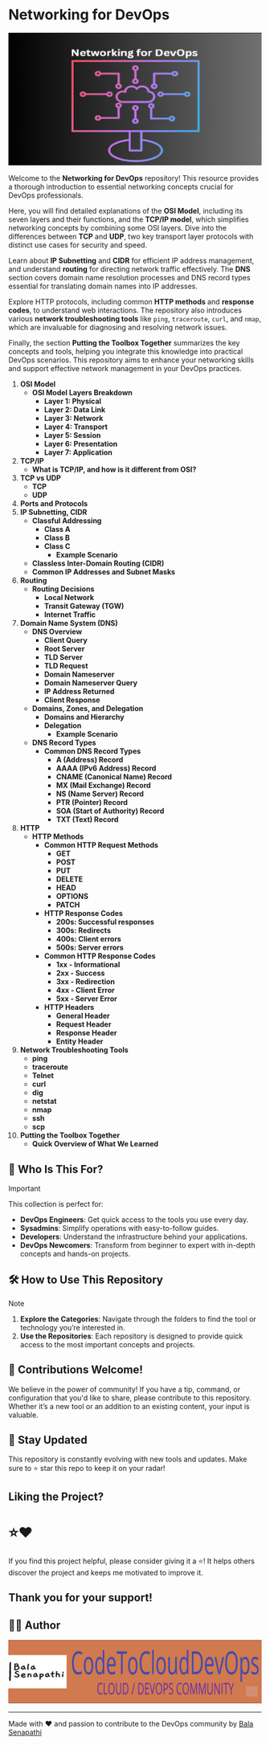 # Networking for DevOps

![Networking](https://github.com/balusena/networking-for-devops/blob/main/networking.png)

Welcome to the **Networking for DevOps** repository! This resource provides a thorough introduction to essential networking
concepts crucial for DevOps professionals. 

Here, you will find detailed explanations of the **OSI Model**, including its seven layers and their functions, and the 
**TCP/IP model**, which simplifies networking concepts by combining some OSI layers. Dive into the differences between 
**TCP** and **UDP**, two key transport layer protocols with distinct use cases for security and speed.

Learn about **IP Subnetting** and **CIDR** for efficient IP address management, and understand **routing** for directing
network traffic effectively. The **DNS** section covers domain name resolution processes and DNS record types essential 
for translating domain names into IP addresses.

Explore HTTP protocols, including common **HTTP methods** and **response codes**, to understand web interactions. The 
repository also introduces various **network troubleshooting tools** like `ping`, `traceroute`, `curl`, and `nmap`, 
which are invaluable for diagnosing and resolving network issues.

Finally, the section **Putting the Toolbox Together** summarizes the key concepts and tools, helping you integrate this
knowledge into practical DevOps scenarios. This repository aims to enhance your networking skills and support effective 
network management in your DevOps practices.

1. **OSI Model**
    - **OSI Model Layers Breakdown**
       - **Layer 1: Physical**
       - **Layer 2: Data Link**
       - **Layer 3: Network**
       - **Layer 4: Transport**
       - **Layer 5: Session**
       - **Layer 6: Presentation**
       - **Layer 7: Application**
2. **TCP/IP**
    - **What is TCP/IP, and how is it different from OSI?**
3. **TCP vs UDP**
    - **TCP**
    - **UDP**
4. **Ports and Protocols**
5. **IP Subnetting, CIDR**
    - **Classful Addressing**
       - **Class A**
       - **Class B**
       - **Class C**
          - **Example Scenario**
    - **Classless Inter-Domain Routing (CIDR)**
    - **Common IP Addresses and Subnet Masks**
6. **Routing**
    - **Routing Decisions**
       - **Local Network** 
       - **Transit Gateway (TGW)**
       - **Internet Traffic**
7. **Domain Name System (DNS)**
    - **DNS Overview**
       - **Client Query**
       - **Root Server**
       - **TLD Server**
       - **TLD Request**
       - **Domain Nameserver**
       - **Domain Nameserver Query**
       - **IP Address Returned**
       - **Client Response**
    - **Domains, Zones, and Delegation**
       - **Domains and Hierarchy**
       - **Delegation**
          - **Example Scenario**
    - **DNS Record Types**
       - **Common DNS Record Types**
          - **A (Address) Record**
          - **AAAA (IPv6 Address) Record**
          - **CNAME (Canonical Name) Record**
          - **MX (Mail Exchange) Record**
          - **NS (Name Server) Record**
          - **PTR (Pointer) Record**
          - **SOA (Start of Authority) Record**
          - **TXT (Text) Record**
8. **HTTP**
    - **HTTP Methods**
       - **Common HTTP Request Methods**
          - **GET**
          - **POST** 
          - **PUT** 
          - **DELETE**
          - **HEAD**
          - **OPTIONS**
          - **PATCH**
       - **HTTP Response Codes**
          - **200s: Successful responses**
          - **300s: Redirects**
          - **400s: Client errors**
          - **500s: Server errors**
       - **Common HTTP Response Codes**
          - **1xx - Informational**
          - **2xx - Success**
          - **3xx - Redirection**
          - **4xx - Client Error**
          - **5xx - Server Error**
       - **HTTP Headers**
          - **General Header**
          - **Request Header**
          - **Response Header**
          - **Entity Header**
9. **Network Troubleshooting Tools**
    - **ping**
    - **traceroute**
    - **Telnet**
    - **curl**
    - **dig**
    - **netstat**
    - **nmap**
    - **ssh**
    - **scp**
10. **Putting the Toolbox Together**
     - **Quick Overview of What We Learned**

## 👥 Who Is This For?

> [!IMPORTANT]
> This collection is perfect for:
>
> - **DevOps Engineers**: Get quick access to the tools you use every day.
> - **Sysadmins**: Simplify operations with easy-to-follow guides.
> - **Developers**: Understand the infrastructure behind your applications.
> - **DevOps Newcomers**: Transform from beginner to expert with in-depth concepts and hands-on projects.

## 🛠️ How to Use This Repository

> [!NOTE]
> 1. **Explore the Categories**: Navigate through the folders to find the tool or technology you’re interested in.
> 2. **Use the Repositories**: Each repository is designed to provide quick access to the most important concepts and projects.

## 🤝 Contributions Welcome!

We believe in the power of community! If you have a tip, command, or configuration that you'd like to share, please contribute to this repository. Whether it’s a new tool or an addition to an existing content, your input is valuable.

## 📢 Stay Updated

This repository is constantly evolving with new tools and updates. Make sure to ⭐ star this repo to keep it on your radar!

## Liking the Project?

# ⭐❤️

If you find this project helpful, please consider giving it a ⭐! It helps others discover the project and keeps me motivated to improve it.

Thank you for your support!
---
## ✍🏼 Author

![Author Image](https://github.com/balusena/networking-for-devops/blob/main/banner.png)

---
Made with ❤️ and passion to contribute to the DevOps community by [Bala Senapathi](https://github.com/balusena)

